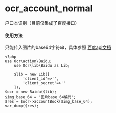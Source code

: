 # ocr_account_normal
户口本识别（目前仅集成了百度接口）

#### 使用方法

只能传入图片的base64字符串，具体参照 [百度api文档](https://cloud.baidu.com/doc/OCR/s/ak3h7xzk7 "百度api文档")

    <?php
    use Ocr\action\Baidu;
		use Ocr\lib\Baidu as Lib;
		
		$lib = new Lib([
            'client_id'=>'',
            'client_secret'=>''
        ]);
    $ocr = new Baidu($lib);
    $img_base_64 = '图片base_64编码';
    $res = $ocr->accountBook($img_base_64);
    var_dump($res);
